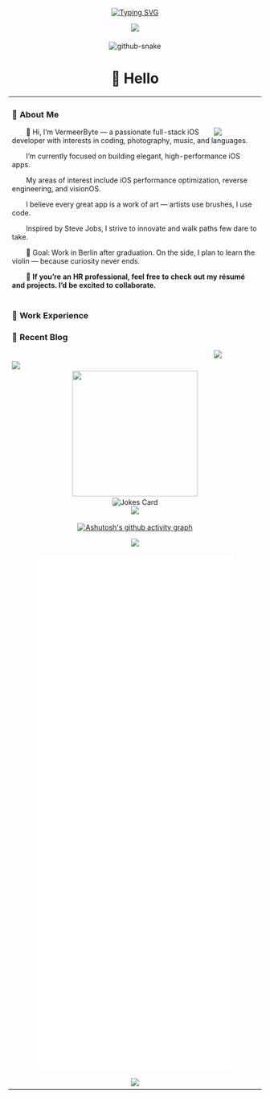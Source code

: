 <div align="center">

  <!-- dynamic typing effect 动态打字效果 -->
  <div align="center">
    
  [![Typing SVG](https://readme-typing-svg.demolab.com?font=Fira+Code&pause=1500&width=900&lines=It%E2%80%99s+more+fun+to+be+a+pirate+than+to+join+the+Navy.+%E2%80%94+Steve+Jobs;%E6%88%90%E4%B8%BA%E6%B5%B7%E7%9B%97%EF%BC%8C%E6%AF%94%E5%8A%A0%E5%85%A5%E6%B5%B7%E5%86%9B%E6%9B%B4%E6%9C%89%E8%B6%A3%E3%80%82%E2%80%94%E2%80%94+%E5%8F%B2%E8%92%82%E5%A4%AB%C2%B7%E4%B9%94%E5%B8%83%E6%96%AF;%E6%B5%B7%E8%BB%8D%E3%81%AB%E5%85%A5%E3%82%8B%E3%82%88%E3%82%8A%E3%82%82%E3%80%81%E6%B5%B7%E8%B3%8A%E3%81%AB%E3%81%AA%E3%82%8B%E3%81%BB%E3%81%86%E3%81%8C%E6%A5%BD%E3%81%97%E3%81%84%E3%80%82%E2%80%94%E2%80%94+%E3%82%B9%E3%83%86%E3%82%A3%E3%83%BC%E3%83%96%E3%83%BB%E3%82%B8%E3%83%A7%E3%83%96%E3%82%BA;Es+macht+mehr+Spa%C3%9F,+ein+Pirat+zu+sein,+als+der+Marine+beizutreten.+%E2%80%94+Steve+Jobs;%C3%88+pi%C3%B9+divertente+fare+il+pirata+che+entrare+nella+Marina.+%E2%80%94+Steve+Jobs;Il+est+plus+amusant+d%E2%80%99%C3%AAtre+un+pirate+que+de+rejoindre+la+marine.+%E2%80%94+Steve+Jobs;Es+m%C3%A1s+divertido+ser+un+pirata+que+unirse+a+la+Marina.+%E2%80%94+Steve+Jobs;%D0%91%D1%8B%D1%82%D1%8C+%D0%BF%D0%B8%D1%80%D0%B0%D1%82%D0%BE%D0%BC+%D0%B2%D0%B5%D1%81%D0%B5%D0%BB%D0%B5%D0%B5,+%D1%87%D0%B5%D0%BC+%D1%81%D0%BB%D1%83%D0%B6%D0%B8%D1%82%D1%8C+%D0%B2%D0%BE+%D1%84%D0%BB%D0%BE%D1%82%D0%B5.+%E2%80%94+%D0%A1%D1%82%D0%B8%D0%B2+%D0%94%D0%B6%D0%BE%D0%B1%D1%81;%ED%95%B4%EA%B5%B0%EC%97%90+%EB%93%A4%EC%96%B4%EA%B0%80%EB%8A%94+%EA%B2%83%EB%B3%B4%EB%8B%A4+%ED%95%B4%EC%A0%81%EC%9D%B4+%EB%90%98%EB%8A%94+%EA%B2%83%EC%9D%B4+%EB%8D%94+%EC%9E%AC%EB%AF%B8%EC%9E%88%EB%8B%A4.+%E2%80%94+%EC%8A%A4%ED%8B%B0%EB%B8%8C+%EC%9E%A1%EC%8A%A4;%E0%A4%A8%E0%A5%8C%E0%A4%B8%E0%A5%87%E0%A4%A8%E0%A4%BE+%E0%A4%AE%E0%A5%87%E0%A4%82+%E0%A4%B6%E0%A4%BE%E0%A4%AE%E0%A4%BF%E0%A4%B2+%E0%A4%B9%E0%A5%8B%E0%A4%A8%E0%A5%87+%E0%A4%95%E0%A5%80+%E0%A4%AC%E0%A4%9C%E0%A4%BE%E0%A4%AF+%E0%A4%B8%E0%A4%AE%E0%A5%81%E0%A4%A6%E0%A5%8D%E0%A4%B0%E0%A5%80+%E0%A4%A1%E0%A4%BE%E0%A4%95%E0%A5%82+%E0%A4%AC%E0%A4%A8%E0%A4%A8%E0%A4%BE+%E0%A4%9C%E0%A4%BC%E0%A5%8D%E0%A4%AF%E0%A4%BE%E0%A4%A6%E0%A4%BE+%E0%A4%AE%E0%A4%9C%E0%A4%BC%E0%A5%87%E0%A4%A6%E0%A4%BE%E0%A4%B0+%E0%A4%B9%E0%A5%88%E3%80%82+%E2%80%94+%E0%A4%B8%E0%A5%8D%E0%A4%9F%E0%A5%80%E0%A4%B5+%E0%A4%9C%E0%A5%89%E0%A4%AC%E0%A5%8D%E0%A4%B8;%E5%81%9A%E6%B5%B7%E7%9B%9C%EF%BC%8C%E6%AF%94%E5%8A%A0%E5%85%A5%E6%B5%B7%E8%BB%8D%E6%9B%B4%E9%96%8B%E5%BF%83%E3%80%82%E2%80%94%E2%80%94+%E5%8F%B2%E6%8F%90%E5%A4%AB%C2%B7%E5%96%AC%E5%B8%83%E6%96%AF;%E7%82%BA%E7%9B%9C%E6%A8%82%E7%94%9A%EF%BC%8C%E5%8B%9D%E6%96%BC%E5%BE%9E%E6%88%8E%E3%80%82%E2%80%94%E2%80%94+%E5%96%AC%E5%B8%83%E6%96%AF;%D9%85%D9%86+%D8%A7%D9%84%D9%85%D9%85%D8%AA%D8%B9+%D8%A3%D9%83%D8%AB%D8%B1+%D8%A3%D9%86+%D8%AA%D9%83%D9%88%D9%86+%D9%82%D8%B1%D8%B5%D8%A7%D9%86%D9%8B%D8%A7+%D9%85%D9%86+%D8%A3%D9%86+%D8%AA%D9%86%D8%B6%D9%85+%D8%A5%D9%84%D9%89+%D8%A7%D9%84%D8%A8%D8%AD%D8%B1%D9%8A%D8%A9.+%E2%80%94+%D8%B3%D8%AA%D9%8A%D9%81+%D8%AC%D9%88%D8%A8%D8%B2)](https://git.io/typing-svg)
  <div>
    
 <div>
  <!-- knock code pictures 敲代码的图片 -->
  <picture>
    <source media="(prefers-color-scheme: dark)" srcset="https://cdn.jsdelivr.net/gh/sun0225SUN/sun0225SUN/assets/images/coding.gif" />
    <source media="(prefers-color-scheme: light)" srcset="https://cdn.jsdelivr.net/gh/sun0225SUN/sun0225SUN/assets/images/developer.svg" height="225px" />
    <img src="https://cdn.jsdelivr.net/gh/sun0225SUN/sun0225SUN/assets/images/coding.gif" />
  </picture>

  <!-- for beauty 留个空行好看点 -->
  <div>&nbsp;</div>

  

  <!-- Snake Code Contribution Map 贪吃蛇代码贡献图 -->
  <picture>
    <source media="(prefers-color-scheme: dark)" srcset="https://cdn.jsdelivr.net/gh/sun0225SUN/sun0225SUN/profile-snake-contrib/github-contribution-grid-snake-dark.svg" />
    <source media="(prefers-color-scheme: light)" srcset="https://cdn.jsdelivr.net/gh/sun0225SUN/sun0225SUN/profile-snake-contrib/github-contribution-grid-snake.svg" />
    <img alt="github-snake" src="https://cdn.jsdelivr.net/gh/Maimai10808/Maimai10808/profile-snake-contrib/github-contribution-grid-snake-dark.svg" />
  </picture>

</div>

#  🙋 Hello

<table>
  
<tr><td>

### 🤺 About Me

<img align="right" width="88" src="https://cdn.jsdelivr.net/gh/sun0225SUN/sun0225SUN/assets/images/jobs.png" />

<p>&emsp;&emsp;👋 Hi, I’m VermeerByte — a passionate full-stack iOS developer with interests in coding, photography, music, and languages.</p>
<p>&emsp;&emsp;I’m currently focused on building elegant, high-performance iOS apps.</p>
<p>&emsp;&emsp;My areas of interest include iOS performance optimization, reverse engineering, and visionOS.</p>
<p>&emsp;&emsp;I believe every great app is a work of art — artists use brushes, I use code.</p>
<p>&emsp;&emsp;Inspired by Steve Jobs, I strive to innovate and walk paths few dare to take.</p>
<p>&emsp;&emsp;🎯 Goal: Work in Berlin after graduation. On the side, I plan to learn the violin — because curiosity never ends.</p>
<p>&emsp;&emsp;<strong>💼 If you’re an HR professional, feel free to check out my résumé and projects. I’d be excited to collaborate.</strong></p>

</td></tr>

<tr><td>

### 🏢 Work Experience


### 📃 Recent Blog

<img align="right" width="88" src="https://cdn.jsdelivr.net/gh/sun0225SUN/sun0225SUN/assets/images/astronaut.png" />

<!-- feed start -->

<!-- feed end -->

</td></tr>

<tr><td>


<!-- ########################################## 分割 ########################################## -->
<img width="200%" src="https://cdn.jsdelivr.net/gh/sun0225SUN/sun0225SUN/assets/images/hr.gif" />

<div align="center">

<!-- run 图片 -->
<img src="https://cdn.jsdelivr.net/gh/sun0225SUN/sun0225SUN/assets/images/man_run.png" width="250" height="250" />

<!-- Joke 笑话 -->
<div>
  <picture>
    <source media="(prefers-color-scheme: dark)" srcset="https://readme-jokes.vercel.app/api?hideBorder&bgColor=%23121212" />
    <source media="(prefers-color-scheme: light)" srcset="https://readme-jokes.vercel.app/api?hideBorder&bgColor=%ffffff" />
    <img alt="Jokes Card" src="https://readme-jokes.vercel.app/api?hideBorder&bgColor=%23121212" />
  </picture>
</div>

<!-- ########################################## 分割 ########################################## -->
<img width="200%" src="https://cdn.jsdelivr.net/gh/sun0225SUN/sun0225SUN/assets/images/hr.gif" />


[![Ashutosh's github activity graph](https://github-readme-activity-graph.vercel.app/graph?username=Maimai10808&theme=high-contrast)](https://github.com/ashutosh00710/github-readme-activity-graph)

<!-- ########################################## 分割 ########################################## -->
<img width="200%" src="https://cdn.jsdelivr.net/gh/sun0225SUN/sun0225SUN/assets/images/hr.gif" />


![Metrics](https://raw.githubusercontent.com/Maimai10808/Maimai10808/main/github-metrics.svg)


<!-- ########################################## 分割 ########################################## -->
<img width="200%" src="https://cdn.jsdelivr.net/gh/sun0225SUN/sun0225SUN/assets/images/hr.gif" />



